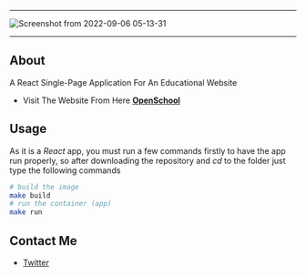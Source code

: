 ----------------
![Screenshot from 2022-09-06 05-13-31](https://user-images.githubusercontent.com/49293816/188545617-8e7e7c47-ed4b-42fe-b210-1afa7702ff28.png)

----------------
## About

A React Single-Page Application For An Educational Website

* Visit The Website From Here **[OpenSchool](https://amaitou.github.io/OpenSchool/)**

## Usage

As it is a *React* app, you must run a few commands firstly to have the app run properly, so after downloading the repository and *cd* to the folder just type the following commands

```sh
# build the image
make build
# run the container (app)
make run
```

## Contact Me

* [Twitter][_1]

[_1]: https://twitter.com/amait0u
